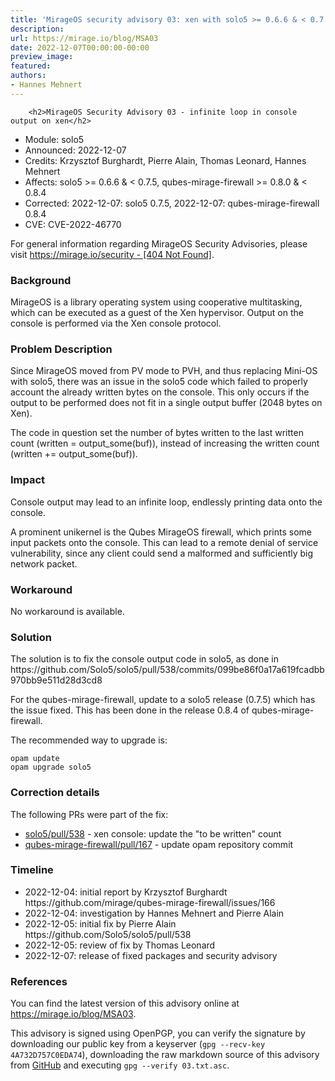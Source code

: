```yaml
---
title: 'MirageOS security advisory 03: xen with solo5 >= 0.6.6 & < 0.7.5'
description:
url: https://mirage.io/blog/MSA03
date: 2022-12-07T00:00:00-00:00
preview_image:
featured:
authors:
- Hannes Mehnert
---
```



        <h2>MirageOS Security Advisory 03 - infinite loop in console output on xen</h2>
<ul>
<li>Module:       solo5
</li>
<li>Announced:    2022-12-07
</li>
<li>Credits:      Krzysztof Burghardt, Pierre Alain, Thomas Leonard, Hannes Mehnert
</li>
<li>Affects:      solo5 &gt;= 0.6.6 &amp; &lt; 0.7.5,
qubes-mirage-firewall &gt;= 0.8.0 &amp; &lt; 0.8.4
</li>
<li>Corrected:    2022-12-07: solo5 0.7.5,
2022-12-07: qubes-mirage-firewall 0.8.4
</li>
<li>CVE:          CVE-2022-46770
</li>
</ul>
<p>For general information regarding MirageOS Security Advisories,
please visit <a href="https://mirage.io/security - [404 Not Found]">https://mirage.io/security - [404 Not Found]</a>.</p>
<h3>Background</h3>
<p>MirageOS is a library operating system using cooperative multitasking, which can
be executed as a guest of the Xen hypervisor. Output on the console is performed
via the Xen console protocol.</p>
<h3>Problem Description</h3>
<p>Since MirageOS moved from PV mode to PVH, and thus replacing Mini-OS with solo5,
there was an issue in the solo5 code which failed to properly account the
already written bytes on the console. This only occurs if the output to be
performed does not fit in a single output buffer (2048 bytes on Xen).</p>
<p>The code in question set the number of bytes written to the last written count
(written = output_some(buf)), instead of increasing the written count
(written += output_some(buf)).</p>
<h3>Impact</h3>
<p>Console output may lead to an infinite loop, endlessly printing data onto the
console.</p>
<p>A prominent unikernel is the Qubes MirageOS firewall, which prints some input
packets onto the console. This can lead to a remote denial of service
vulnerability, since any client could send a malformed and sufficiently big
network packet.</p>
<h3>Workaround</h3>
<p>No workaround is available.</p>
<h3>Solution</h3>
<p>The solution is to fix the console output code in solo5, as done in
https://github.com/Solo5/solo5/pull/538/commits/099be86f0a17a619fcadbb970bb9e511d28d3cd8</p>
<p>For the qubes-mirage-firewall, update to a solo5 release (0.7.5) which has the
issue fixed. This has been done in the release 0.8.4 of qubes-mirage-firewall.</p>
<p>The recommended way to upgrade is:</p>
<pre><code class="language-bash">opam update
opam upgrade solo5
</code></pre>
<h3>Correction details</h3>
<p>The following PRs were part of the fix:</p>
<ul>
<li><a href="https://github.com/Solo5/solo5/pull/538">solo5/pull/538</a> - xen console: update the &quot;to be written&quot; count
</li>
<li><a href="https://github.com/mirage/qubes-mirage-firewall/pull/167">qubes-mirage-firewall/pull/167</a> - update opam repository commit
</li>
</ul>
<h3>Timeline</h3>
<ul>
<li>2022-12-04: initial report by Krzysztof Burghardt https://github.com/mirage/qubes-mirage-firewall/issues/166
</li>
<li>2022-12-04: investigation by Hannes Mehnert and Pierre Alain
</li>
<li>2022-12-05: initial fix by Pierre Alain https://github.com/Solo5/solo5/pull/538
</li>
<li>2022-12-05: review of fix by Thomas Leonard
</li>
<li>2022-12-07: release of fixed packages and security advisory
</li>
</ul>
<h3>References</h3>
<p>You can find the latest version of this advisory online at
<a href="https://mirage.io/blog/MSA03">https://mirage.io/blog/MSA03</a>.</p>
<p>This advisory is signed using OpenPGP, you can verify the signature
by downloading our public key from a keyserver (<code>gpg --recv-key 4A732D757C0EDA74</code>),
downloading the raw markdown source of this advisory from
<a href="https://raw.githubusercontent.com/mirage/mirage-www/master/tmpl/advisories/03.txt.asc">GitHub</a>
and executing <code>gpg --verify 03.txt.asc</code>.</p>

      
